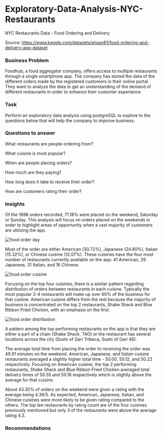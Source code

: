 # Exploratory-Data-Analysis-NYC-Restaurants

NYC Restaurants Data - Food Ordering and Delivery

Source: https://www.kaggle.com/datasets/ahsan81/food-ordering-and-delivery-app-dataset

### Business Problem 

Foodhub, a food aggregator company, offers access to multiple restaurants through a single smartphone app. The company has stored the data of the different orders made by the registered customers in their online portal. They want to analyze the data to get an understanding of the demand of different restaurants in order to enhance their customer experience. 


### Task

Perform an exploratory data analysis using postgreSQL to explore to the questions below that will help the company to improve business.


### Questions to answer

What restaurants are people ordering from?

What cuisine is most popular?

When are people placing orders?

How much are they paying?

How long does it take to receive their order?

How are customers rating their order?


### Insights

Of the 1898 orders recorded, 71.18% were placed on the weekend, Saturday or Sunday. This analysis will focus on orders placed on the weekends in order to highlight areas of opportunity when a vast majority of customers are utilizing the app. 

![food order day](https://user-images.githubusercontent.com/108645447/214140305-cb7f48e8-f87a-4d3b-9e38-d967231a5367.jpg)

Most of the order are either American (30.72%), Japanese (24.80%), Italian (15.32%), or Chinese cuisine (12.07%). These cuisines have the four most number of restaurants currently available on the app: 41 American, 29 Japanese, 31 Italian, and 16 Chinese. 

![food order cuisine](https://user-images.githubusercontent.com/108645447/214140345-0107fde7-da89-49e2-8dc5-3c20a2ebf484.jpg)

Focusing on the top four cuisines, there is a similar pattern regarding distribution of orders between restaurants in each cuisine. Typically the most popular 3-4 restaurants will make up over 60% of the business for that cuisine. American cuisine differs from the rest because the majority of business is concentrated on the top 2 restaurants, Shake Shack and Blue Ribbon Fried Chicken, with an emphasis on the first. 

![food order distribution](https://user-images.githubusercontent.com/108645447/214140366-4437035c-0256-49a8-8563-4cc83242b0e2.jpg)

A pattern among the top performing restaurants on the app is that they are either a part of a chain (Shake Shack, TAO) or the restaurant has several locations across the city (Sushi of Gari Tribeca, Sushi of Gari 46). 

The average total time from placing the order to receiving the order was 49.91 minutes on the weekend. American, Japanese, and Italian cuisine restaurants averaged a slightly higher total time - 50.00, 50.12, and 50.22 respectively. Focusing on American cuisine, the top 2 performing restaurants, Shake Shack and Blue Ribbon Fried Chicken averaged total delivery times of 50.55 and 50.18 respectively which is slightly above the average for that cuisine.  

About 43.30% of orders on the weekend were given a rating with the average being 4.36/5. As expected, American, Japanese, Italian, and Chinese cuisines were more likely to be given rating compared to the others. The top ten restaurants by rating count are of the four cuisines previously mentioned but only 3 of the restaurants were above the average rating 4.3.



### Recommendations
